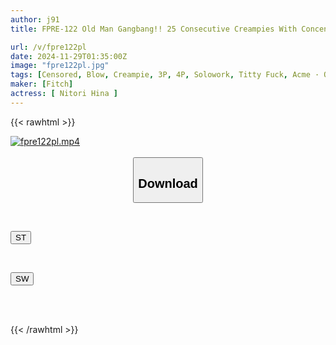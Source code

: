 ```yaml
---
author: j91
title: FPRE-122 Old Man Gangbang!! 25 Consecutive Creampies With Concentrated Aphrodisiac Semen NTR. The Proud Busty Wife Was Raped By The Villagers Who Went Crazy With Aphrodisiacs After Moving To A New Place... Hina Nitori

url: /v/fpre122pl
date: 2024-11-29T01:35:00Z
image: "fpre122pl.jpg"
tags: [Censored, Blow, Creampie, 3P, 4P, Solowork, Titty Fuck, Acme · Orgasm	]
maker: [Fitch]
actress: [ Nitori Hina ]
---
```



{{< rawhtml >}}

<div class="video" data-videoid="1a81O806qzubom">
    <a href="javascript:;">
        <img src="/v/fpre122pl/fpre122pl.jpg" width="WIDTH" height="HEIGHT" alt="fpre122pl.mp4" loading="lazy">
    </a>
</div>

<script type="text/javascript" src="https://j91.asia/asset/on-demand-st.js"></script>

<br>
  <link rel="stylesheet" href="https://j91.asia/asset/bs5.css">
  
  <center>
  <button class="btn btn-primary" type="button" data-bs-toggle="collapse" data-bs-target=".multi-collapse" aria-expanded="false" aria-controls="multiCollapseExample1 multiCollapseExample2"><h2>Download</h2></button></center>
</p>
<div class="row">
  <div class="col">
    <div class="collapse multi-collapse" id="multiCollapseExample1">
      <div class="card card-body">
	      	      <br>
<div class="buttons">  
<p><a href="/v/fpre122pl/st.html" target="_blank"><button class="btn-hover color-3"><i class="fa fa-download"></i> ST</button></a></p></div>
    </div>
  </div>
</div>
  <div class="col">
    <div class="collapse multi-collapse" id="multiCollapseExample2">
      <div class="card card-body">
	      <br>
<div class="buttons">
<p><a href="/v/fpre122pl/sw.html" target="_blank"><button class="btn-hover color-2"><i class="fa fa-download"></i> SW</button></a></p></div>
<br><br>
      </div>
    </div>
  </div>
</div>

{{< /rawhtml >}}